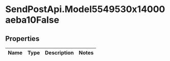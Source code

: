 # SendPostApi.Model5549530x14000aeba10False

## Properties
Name | Type | Description | Notes
------------ | ------------- | ------------- | -------------


